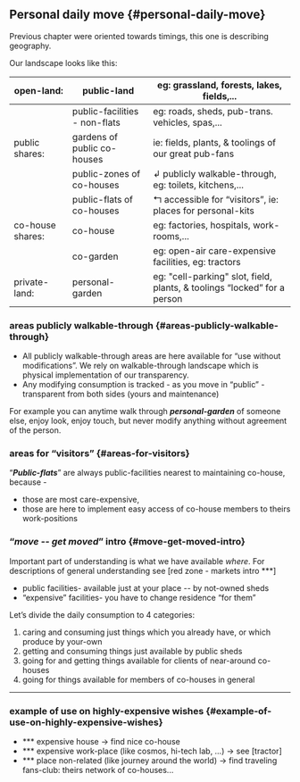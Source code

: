 ## Personal daily move {#personal-daily-move}

Previous chapter were oriented towards timings, this one is describing geography.

Our landscape looks like this:

| open-land: | public-land | eg: grassland, forests, lakes, fields,... |
| --- | --- | --- |
|  | public-facilities - non-flats | eg: roads, sheds, pub-trans. vehicles, spas,... |
| public shares: | gardens of public co-houses | ie: fields, plants, & toolings of our great pub-fans |
|  | public-zones of co-houses | ↲ publicly walkable-through, eg: toilets, kitchens,... |
|  | public-flats of co-houses | ↰ accessible for “visitors”, ie: places for personal-kits |
| co-house shares: | co-house | eg: factories, hospitals, work-rooms,... |
|  | co-garden | eg: open-air care-expensive facilities, eg: tractors |
| private-land: | personal-garden | eg: "cell-parking" slot, field, plants, & toolings “locked” for a person |

### areas publicly walkable-through {#areas-publicly-walkable-through}

*   All publicly walkable-through areas are here available for “use without modifications”. We rely on walkable-through landscape which is physical implementation of our transparency.
*   Any modifying consumption is tracked - as you move in “public” - transparent from both sides (yours and maintenance)

For example you can anytime walk through **_personal-garden_** of someone else, enjoy look, enjoy touch, but never modify anything without agreement of the person.

### areas for “visitors” {#areas-for-visitors}

“**_Public-flats_**” are always public-facilities nearest to maintaining co-house, because -

*   those are most care-expensive,
*   those are here to implement easy access of co-house members to theirs work-positions

### “_move -- get moved_” intro {#move-get-moved-intro}

Important part of understanding is what we have available _where_. For descriptions of general understanding see [red zone - markets intro ***]

*   public facilities- available just at your place -- by not-owned sheds
*   “expensive” facilities- you have to change residence “for them”

Let’s divide the daily consumption to 4 categories:

1.  caring and consuming just things which you already have, or which produce by your-own
2.  getting and consuming things just available by public sheds
3.  going for and getting things available for clients of near-around co-houses
4.  going for things available for members of co-houses in general

***

### example of use on highly-expensive wishes {#example-of-use-on-highly-expensive-wishes}

*   *** expensive house → find nice co-house
*   *** expensive work-place (like cosmos, hi-tech lab, …) → see [tractor]
*   *** place non-related (like journey around the world) → find traveling fans-club: theirs network of co-houses...